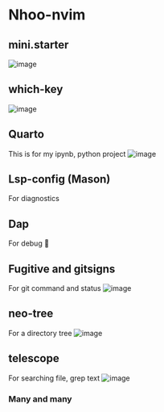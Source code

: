 # Nhoo-nvim

## mini.starter
![image](https://github.com/user-attachments/assets/e5efd3af-1366-4507-b39a-cc2187424005)

## which-key
![image](https://github.com/user-attachments/assets/f422ddec-ba6e-4eff-badb-e1b203e1dcd7)

## Quarto
This is for my ipynb, python project
![image](https://github.com/user-attachments/assets/b36feb37-4070-459c-b0dc-5b8396878b2d)

## Lsp-config (Mason)
For diagnostics

## Dap
For debug 🐞

## Fugitive and gitsigns
For git command and status
![image](https://github.com/user-attachments/assets/9b5ed4b3-b4d7-46f2-a0fe-abb5443999c1)

## neo-tree
For a directory tree
![image](https://github.com/user-attachments/assets/8fb50931-74c2-4db7-aafe-803c93e7e6ba)

## telescope
For searching file, grep text
![image](https://github.com/user-attachments/assets/ffd86495-c36b-4769-a1c8-59f9554fea6d)

### Many and many 
